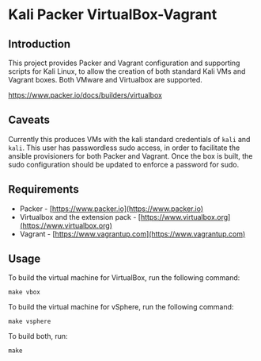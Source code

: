 # Kali Packer VirtualBox-Vagrant

## Introduction

This project provides Packer and Vagrant configuration and supporting scripts for Kali Linux, to allow the creation of both standard Kali VMs and Vagrant boxes. Both VMware and Virtualbox are supported.

[https://www.packer.io/docs/builders/virtualbox
](https://www.packer.io/docs/builders/virtualbox)


## Caveats
Currently this produces VMs with the kali standard credentials of `kali` and `kali`. This user has passwordless sudo access, in order to facilitate the ansible provisioners for both Packer and Vagrant. Once the box is built, the sudo configuration should be updated to enforce a password for sudo.

## Requirements
* Packer - [https://www.packer.io](https://www.packer.io)
* Virtualbox and the extension pack - [https://www.virtualbox.org](https://www.virtualbox.org)
* Vagrant - [https://www.vagrantup.com](https://www.vagrantup.com)


## Usage
To build the virtual machine for VirtualBox, run the following command:

```make vbox```

To build the virtual machine for vSphere, run the following command:

```make vsphere```

To build both, run:

```make```